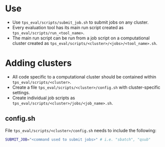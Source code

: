 # Use
- Use `tps_eval/scripts/submit_job.sh` to submit jobs on any cluster.
- Every evaluation tool has its main run script created as `tps_eval/scripts/run_<tool_name>`.
- The main run script can be run from a job script on a computational cluster created as `tps_eval/scripts/<cluster>/<jobs>/<tool_name>.sh`.

# Adding clusters
- All code specific to a computational cluster should be contained within `tps_eval/scripts/<cluster>`.
- Create a file `tps_eval/scripts/<cluster>/config.sh` with cluster-specific settings.
- Create individual job scripts as `tps_eval/scripts/<cluster>/jobs/<job_name>.sh`.

## config.sh
File `tps_eval/scripts/<cluster>/config.sh` needs to include the following:
```sh
SUBMIT_JOB="<command used to submit jobs>" # i.e. "sbatch", "qsub"
```

